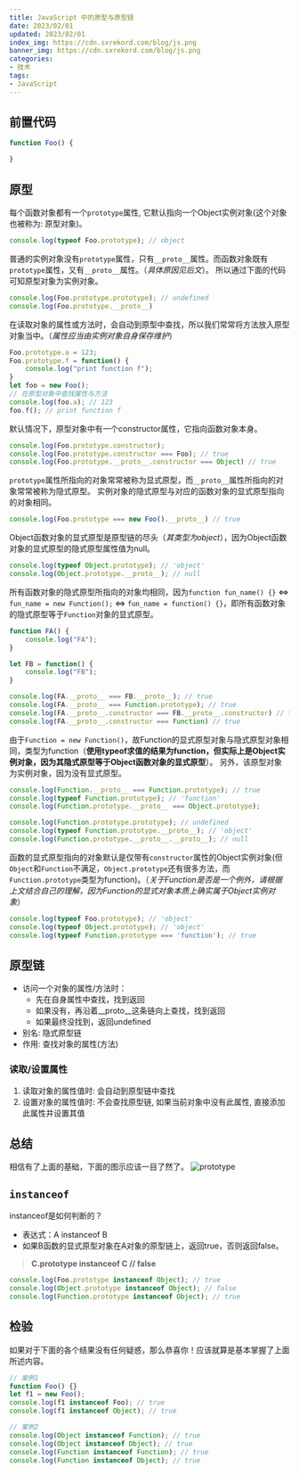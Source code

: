 ```yaml
---
title: JavaScript 中的原型与原型链
date: 2023/02/01
updated: 2023/02/01
index_img: https://cdn.sxrekord.com/blog/js.png
banner_img: https://cdn.sxrekord.com/blog/js.png
categories: 
- 技术
tags:
- JavaScript
---
```


## 前置代码

```javascript
function Foo() {

}
```

## 原型
每个函数对象都有一个`prototype`属性, 它默认指向一个Object实例对象(这个对象也被称为: 原型对象)。

```javascript
console.log(typeof Foo.prototype); // object
```

普通的实例对象没有`prototype`属性，只有`__proto__`属性。而函数对象既有`prototype`属性，又有`__proto__`属性。（*具体原因见后文*）。
所以通过下面的代码可知原型对象为实例对象。

```javascript
console.log(Foo.prototype.prototype); // undefined
console.log(Foo.prototype.__proto__)
```

在读取对象的属性或方法时，会自动到原型中查找，所以我们常常将方法放入原型对象当中。（*属性应当由实例对象自身保存维护*）
```javascript
Foo.prototype.a = 123;
Foo.prototype.f = function() {
    console.log("print function f");
}
let foo = new Foo();
// 在原型对象中查找属性与方法
console.log(foo.a); // 123
foo.f(); // print function f
```

默认情况下，原型对象中有一个constructor属性，它指向函数对象本身。

```javascript
console.log(Foo.prototype.constructor);
console.log(Foo.prototype.constructor === Foo); // true
console.log(Foo.prototype.__proto__.constructor === Object) // true
```

`prototype`属性所指向的对象常常被称为显式原型，而`__proto__`属性所指向的对象常常被称为隐式原型。
实例对象的隐式原型与对应的函数对象的显式原型指向的对象相同。

```javascript
console.log(Foo.prototype === new Foo().__proto__) // true
```

Object函数对象的显式原型是原型链的尽头（*其类型为object*），因为Object函数对象的显式原型的隐式原型属性值为null。

```javascript
console.log(typeof Object.prototype); // 'object'
console.log(Object.prototype.__proto__); // null
```

所有函数对象的隐式原型所指向的对象均相同，因为`function fun_name() {}` <=> `fun_name = new Function();` <=> `fun_name = function() {}`，即所有函数对象的隐式原型等于`Function`对象的显式原型。

```javascript
function FA() {
    console.log("FA");
}

let FB = function() {
    console.log("FB");
}

console.log(FA.__proto__ === FB.__proto__); // true
console.log(FA.__proto__ === Function.prototype); // true
console.log(FA.__proto__.constructor === FB.__proto__.constructor) // true
console.log(FA.__proto__.constructor === Function) // true
```

由于`Function = new Function()`，故Function的显式原型对象与隐式原型对象相同，类型为function（**使用typeof求值的结果为function，但实际上是Object实例对象，因为其隐式原型等于Object函数对象的显式原型**）。
另外，该原型对象为实例对象，因为没有显式原型。

```javascript
console.log(Function.__proto__ === Function.prototype); // true
console.log(typeof Function.prototype); // 'function'
console.log(Function.prototype.__proto__ === Object.prototype);

console.log(Function.prototype.prototype); // undefined
console.log(typeof Function.prototype.__proto__); // 'object'
console.log(Function.prototype.__proto__.__proto__); // null
```

函数的显式原型指向的对象默认是仅带有`constructor`属性的Object实例对象(但`Object`和`Function`不满足，`Object.prototype`还有很多方法，而`Function.prototype`类型为function)。（*关于Function是否是一个例外，请根据上文结合自己的理解，因为Function的显式对象本质上确实属于Object实例对象*）

```javascript
console.log(typeof Foo.prototype); // 'object'
console.log(typeof Object.prototype); // 'object'
console.log(typeof Function.prototype === 'function'); // true
```

## 原型链

* 访问一个对象的属性/方法时：
    * 先在自身属性中查找，找到返回
    * 如果没有，再沿着__proto__这条链向上查找，找到返回
    * 如果最终没找到，返回undefined
* 别名: 隐式原型链
* 作用: 查找对象的属性(方法)

### 读取/设置属性
1. 读取对象的属性值时: 会自动到原型链中查找
2. 设置对象的属性值时: 不会查找原型链, 如果当前对象中没有此属性, 直接添加此属性并设置其值

## 总结
相信有了上面的基础，下面的图示应该一目了然了。
![prototype](https://cdn.sxrekord.com/blog/prototype.png)

## `instanceof`
instanceof是如何判断的？
  * 表达式：A instanceof B
  * 如果B函数的显式原型对象在A对象的原型链上，返回true，否则返回false。

> **C.prototype instanceof C // false**

```javascript
console.log(Foo.prototype instanceof Object); // true
console.log(Object.prototype instanceof Object); // false
console.log(Function.prototype instanceof Object); // true
```

## 检验
如果对于下面的各个结果没有任何疑惑，那么恭喜你！应该就算是基本掌握了上面所述内容。

```javascript
// 案例1
function Foo() {}
let f1 = new Foo();
console.log(f1 instanceof Foo); // true
console.log(f1 instanceof Object); // true

// 案例2
console.log(Object instanceof Function); // true
console.log(Object instanceof Object); // true
console.log(Function instanceof Function); // true
console.log(Function instanceof Object); // true
```
